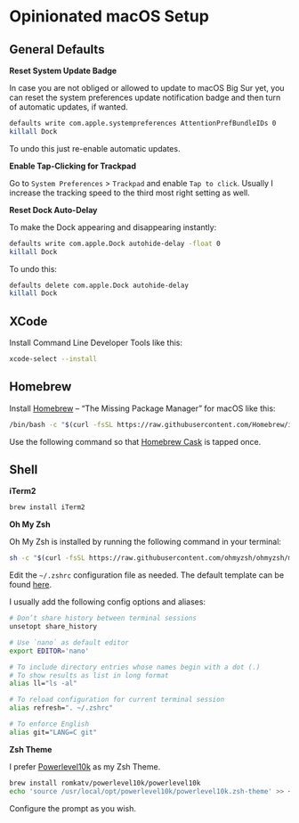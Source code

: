 # Opinionated macOS Setup

## General Defaults

**Reset System Update Badge**

In case you are not obliged or allowed to update to macOS Big Sur yet, you can reset the system preferences update notification badge and then turn of automatic updates, if wanted.

```bash
defaults write com.apple.systempreferences AttentionPrefBundleIDs 0
killall Dock
```

To undo this just re-enable automatic updates.

**Enable Tap-Clicking for Trackpad**

Go to `System Preferences` > `Trackpad` and enable `Tap to click`. Usually I increase the tracking speed to the third most right setting as well.

**Reset Dock Auto-Delay**

To make the Dock appearing and disappearing instantly:

```bash
defaults write com.apple.Dock autohide-delay -float 0
killall Dock
```

To undo this:

```bash
defaults delete com.apple.Dock autohide-delay
killall Dock
```

## XCode

Install Command Line Developer Tools like this:

```bash
xcode-select --install
```

## Homebrew

Install [Homebrew](https://brew.sh) – “The Missing Package Manager” for macOS like this:

```bash
/bin/bash -c "$(curl -fsSL https://raw.githubusercontent.com/Homebrew/install/HEAD/install.sh)"
```

Use the following command so that [Homebrew Cask](https://github.com/Homebrew/homebrew-cask) is tapped once.

## Shell

**iTerm2**

```bash
brew install iTerm2
```

**Oh My Zsh**

Oh My Zsh is installed by running the following command in your terminal:

```bash
sh -c "$(curl -fsSL https://raw.githubusercontent.com/ohmyzsh/ohmyzsh/master/tools/install.sh)"
```

Edit the `~/.zshrc` configuration file as needed. The default template can be found [here](https://raw.githubusercontent.com/ohmyzsh/ohmyzsh/master/templates/zshrc.zsh-template).

I usually add the following config options and aliases:

```bash
# Don’t share history between terminal sessions
unsetopt share_history

# Use `nano` as default editor
export EDITOR='nano'

# To include directory entries whose names begin with a dot (.)
# To show results as list in long format
alias ll="ls -al"

# To reload configuration for current terminal session
alias refresh=". ~/.zshrc"

# To enforce English
alias git="LANG=C git"
```

**Zsh Theme**

I prefer [Powerlevel10k](https://github.com/romkatv/powerlevel10k) as my Zsh Theme.

```bash
brew install romkatv/powerlevel10k/powerlevel10k
echo 'source /usr/local/opt/powerlevel10k/powerlevel10k.zsh-theme' >> ~/.zshrc
```

Configure the prompt as you wish.
